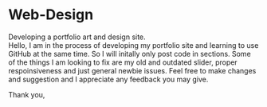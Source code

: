 # Web-Design
Developing a portfolio art and design site.<br>
Hello, I am in the process of developing my portfolio site and learning to use GitHub at the same time. So I will initally only post code in sections.
Some of the things I am looking to fix are my old and outdated slider, proper respoinsiveness and just general newbie issues.
Feel free to make changes and suggestion and I appreciate any feedback you may give.

Thank you,

